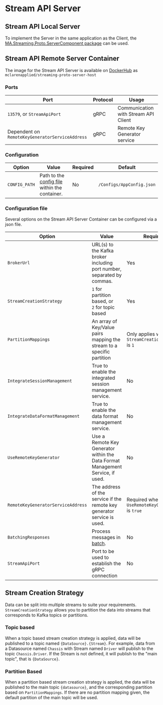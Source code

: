 # Stream API Server

## Stream API Local Server
To implement the Server in the same application as the Client, the 
[MA.Streaming.Proto.ServerComponent package](https://github.com/orgs/mat-docs/packages/nuget/package/MA.Streaming.Proto.ServerComponent)
can be used.

## Stream API Remote Server Container

The image for the Stream API Server is available on [DockerHub](https://hub.docker.com/r/mclarenapplied/streaming-proto-server-host)  as `mclarenapplied/streaming-proto-server-host` 

### Ports
| Port                                            | Protocol | Usage                                |
|-------------------------------------------------|----------|--------------------------------------|
| `13579`, or `StreamApiPort`                     | gRPC     | Communication with Stream API Client |  
| Dependent on `RemoteKeyGeneratorServiceAddress` | gRPC     | Remote Key Generator service         |

### Configuration
| Option        | Value                                                                | Required | Default                   |
|---------------|----------------------------------------------------------------------|----------|---------------------------|
| `CONFIG_PATH` | Path to the [config file](#configuration-file) within the container. | No       | `/Configs/AppConfig.json` |

### Configuration file
Several options on the Stream API Server Container can be configured via a json file. 

| Option                             | Value                                                                          | Required                                          | Default | DataType              |
|------------------------------------|--------------------------------------------------------------------------------|---------------------------------------------------|---------|-----------------------|
| `BrokerUrl`                        | URL(s) to the Kafka broker including port number, separated by commas.         | Yes                                               |         | string                |
| `StreamCreationStrategy`           | `1` for partition based, or<br/> `2` for topic based                           | Yes                                               |         | int                   |
| `PartitionMappings`                | An array of Key/Value pairs mapping the stream to a specific partition         | Only applies when `StreamCreationStrategy` is `1` |         | array\[(string,int)\] |
| `IntegrateSessionManagement`       | True to enable the integrated session management service.                      | No                                                | `true`  | bool                  |
| `IntegrateDataFormatManagement`    | True to enable the data format management service.                             | No                                                | `true`  | bool                  |
| `UseRemoteKeyGenerator`            | Use a Remote Key Generator within the Data Format Management Service, if used. | No                                                | `false` | bool                  |
| `RemoteKeyGeneratorServiceAddress` | The address of the service if the remote key generator service is used.        | Required when `UseRemoteKeyGenerator` is `true`   | `""`    | string                |
| `BatchingResponses`                | Process messages in [batch](../overview/#batching-responses).                  | No                                                | `false` | bool                  |
| `StreamApiPort`                    | Port to be used to establish the gRPC connection                               | No                                                | `13579` | int                   |

## Stream Creation Strategy

Data can be split into multiple streams to suite your requirements. `StreamCreationStrategy` allows you to partition the
data into streams that corresponds to Kafka topics or partitions. 

### Topic based

When a topic based stream creation strategy is applied, data will be published to a topic named `{DataSource}.{Stream}`. 
For example, data from a Datasource named `Chassis` with Stream named `Driver` will publish to the topic `Chassis.Driver`. 
If the Stream is not defined, it will publish to the "main topic", that is `{DataSource}`. 

### Partition Based
When a partition based stream creation strategy is applied, the data will be published to the main topic `{datasource}`, and 
the corresponding partition based on `PartitionMappings`.
If there are no partition mapping given, the default partition of the main topic will be used.   